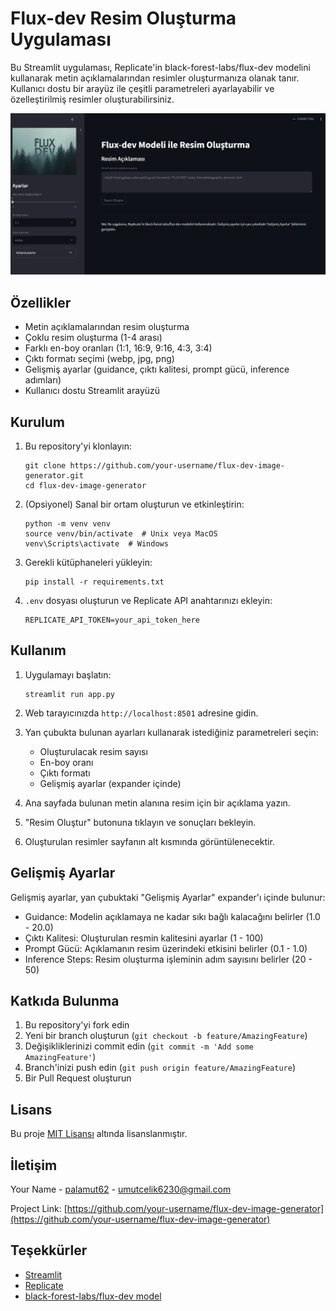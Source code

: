# Flux-dev Resim Oluşturma Uygulaması

Bu Streamlit uygulaması, Replicate'in black-forest-labs/flux-dev modelini kullanarak metin açıklamalarından resimler oluşturmanıza olanak tanır. Kullanıcı dostu bir arayüz ile çeşitli parametreleri ayarlayabilir ve özelleştirilmiş resimler oluşturabilirsiniz.

![Uygulama Ekran Görüntüsü](fluxdev.png)

## Özellikler

- Metin açıklamalarından resim oluşturma
- Çoklu resim oluşturma (1-4 arası)
- Farklı en-boy oranları (1:1, 16:9, 9:16, 4:3, 3:4)
- Çıktı formatı seçimi (webp, jpg, png)
- Gelişmiş ayarlar (guidance, çıktı kalitesi, prompt gücü, inference adımları)
- Kullanıcı dostu Streamlit arayüzü

## Kurulum

1. Bu repository'yi klonlayın:
   ```
   git clone https://github.com/your-username/flux-dev-image-generator.git
   cd flux-dev-image-generator
   ```

2. (Opsiyonel) Sanal bir ortam oluşturun ve etkinleştirin:
   ```
   python -m venv venv
   source venv/bin/activate  # Unix veya MacOS
   venv\Scripts\activate  # Windows
   ```

3. Gerekli kütüphaneleri yükleyin:
   ```
   pip install -r requirements.txt
   ```

4. `.env` dosyası oluşturun ve Replicate API anahtarınızı ekleyin:
   ```
   REPLICATE_API_TOKEN=your_api_token_here
   ```

## Kullanım

1. Uygulamayı başlatın:
   ```
   streamlit run app.py
   ```

2. Web tarayıcınızda `http://localhost:8501` adresine gidin.

3. Yan çubukta bulunan ayarları kullanarak istediğiniz parametreleri seçin:
   - Oluşturulacak resim sayısı
   - En-boy oranı
   - Çıktı formatı
   - Gelişmiş ayarlar (expander içinde)

4. Ana sayfada bulunan metin alanına resim için bir açıklama yazın.

5. "Resim Oluştur" butonuna tıklayın ve sonuçları bekleyin.

6. Oluşturulan resimler sayfanın alt kısmında görüntülenecektir.

## Gelişmiş Ayarlar

Gelişmiş ayarlar, yan çubuktaki "Gelişmiş Ayarlar" expander'ı içinde bulunur:

- Guidance: Modelin açıklamaya ne kadar sıkı bağlı kalacağını belirler (1.0 - 20.0)
- Çıktı Kalitesi: Oluşturulan resmin kalitesini ayarlar (1 - 100)
- Prompt Gücü: Açıklamanın resim üzerindeki etkisini belirler (0.1 - 1.0)
- Inference Steps: Resim oluşturma işleminin adım sayısını belirler (20 - 50)

## Katkıda Bulunma

1. Bu repository'yi fork edin
2. Yeni bir branch oluşturun (`git checkout -b feature/AmazingFeature`)
3. Değişikliklerinizi commit edin (`git commit -m 'Add some AmazingFeature'`)
4. Branch'inizi push edin (`git push origin feature/AmazingFeature`)
5. Bir Pull Request oluşturun

## Lisans

Bu proje [MIT Lisansı](LICENSE) altında lisanslanmıştır.

## İletişim

Your Name - [palamut62](https://x.com/palamut62) - umutcelik6230@gmail.com

Project Link: [https://github.com/your-username/flux-dev-image-generator](https://github.com/your-username/flux-dev-image-generator)

## Teşekkürler

- [Streamlit](https://streamlit.io/)
- [Replicate](https://replicate.com/)
- [black-forest-labs/flux-dev model](https://replicate.com/black-forest-labs/flux-dev)
